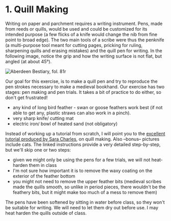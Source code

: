 # 1. Quill Making

Writing on paper and parchment requires a writing instrument. Pens, made from reeds or quills, would be used and could be customized for its intended purpose (a few flicks of a knife would change the nib from fine point to broad edge). The two main tools of a scribe were thus the penknife (a multi-purpose tool meant for cutting pages, pricking for ruling, sharpening quills and erasing mistakes) and the quill pen for writing. In the following image, notice the grip and how the writing surface is not flat, but angled (at about 45°).

![Aberdeen Bestiary, fol. 81r](https://53587841-files.gitbook.io/\~/files/v0/b/gitbook-x-prod.appspot.com/o/spaces%2F-MbHZlrdXau\_HDsILIyz%2Fuploads%2F5UzPY9mx3vLgYQJxFEXC%2FAberdeen%20Bestiary%20-%20fol%2081r.png?alt=media\&token=c793366d-2a88-476f-aea5-52d43ca3a85b)

Our goal for this exercise, is to make a quill pen and try to reproduce the pen strokes necessary to make a medieval bookhand. Our exercise has two stages: pen making and pen trials. It takes a bit of practice to do either, so don't get frustrated!

* any kind of long bird feather - swan or goose feathers work best (if not able to get any, plastic straws can also work in a pinch).
* very sharp knife/ cutting mat
* electric iron/ bowl of heated sand (not obligatory)

Instead of working up a tutorial from scratch, I will point you to the [excellent tutorial produced by Sara Charles](https://threadreaderapp.com/thread/1103968226835337217.html), on quill making. Also –bonus– pictures include cats. The linked instructions provide a very detailed step-by-step, but we'll skip one or two steps:

* given we might only be using the pens for a few trials, we will not heat-harden them in class
* I'm not sure how important it is to remove the waxy coating on the exterior of the feather bottom
* you might not need to remove the upper feather bits (medieval scribes made the quills smooth, so unlike in period pieces, there wouldn't be the feathery bits, but it might make too much of a mess to remove them)

The pens have been softened by sitting in water before class, so they won't be suitable for writing. We will need to let them dry out before use. I may heat harden the quills outside of class.&#x20;
